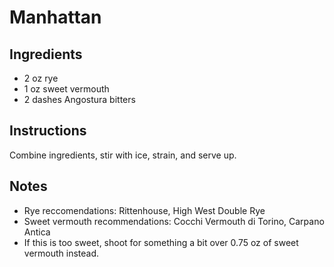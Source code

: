 # Manhattan 

## Ingredients

* 2 oz rye
* 1 oz sweet vermouth
* 2 dashes Angostura bitters

## Instructions

Combine ingredients, stir with ice, strain, and serve up. 

## Notes
* Rye reccomendations: Rittenhouse, High West Double Rye
* Sweet vermouth recommendations: Cocchi Vermouth di Torino, Carpano Antica
* If this is too sweet, shoot for something a bit over 0.75 oz of sweet vermouth instead. 
